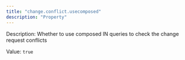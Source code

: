 ```yaml
---
title: "change.conflict.usecomposed"
description: "Property"
---
```


Description: Whether to use composed IN queries to check the change request conflicts

Value: `true`